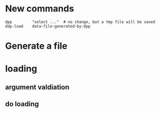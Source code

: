# New commands

```
dpp         "select ..."  # no change, but a tmp file will be saved
ddp-load    data-file-generated-by-dpp
```

# Generate a file


# loading

## argument valdiation

## do loading